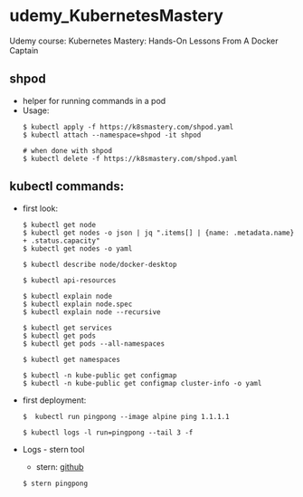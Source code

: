 # udemy_KubernetesMastery
Udemy course: Kubernetes Mastery: Hands-On Lessons From A Docker Captain

## shpod
* helper for running commands in a pod
* Usage:
  ```
  $ kubectl apply -f https://k8smastery.com/shpod.yaml
  $ kubectl attach --namespace=shpod -it shpod
  
  # when done with shpod
  $ kubectl delete -f https://k8smastery.com/shpod.yaml
  ```

## kubectl commands:
* first look:
  ```
  $ kubectl get node  
  $ kubectl get nodes -o json | jq ".items[] | {name: .metadata.name} + .status.capacity"
  $ kubectl get nodes -o yaml
  
  $ kubectl describe node/docker-desktop
  
  $ kubectl api-resources
  
  $ kubectl explain node
  $ kubectl explain node.spec
  $ kubectl explain node --recursive
  
  $ kubectl get services
  $ kubectl get pods
  $ kubectl get pods --all-namespaces
  
  $ kubectl get namespaces
  
  $ kubectl -n kube-public get configmap
  $ kubectl -n kube-public get configmap cluster-info -o yaml
  ```
* first deployment:
  ```
  $  kubectl run pingpong --image alpine ping 1.1.1.1
  
  $ kubectl logs -l run=pingpong --tail 3 -f
  ```

* Logs - stern tool
  * stern: [github](https://github.com/wercker/stern)
  ```
  $ stern pingpong
  ```
